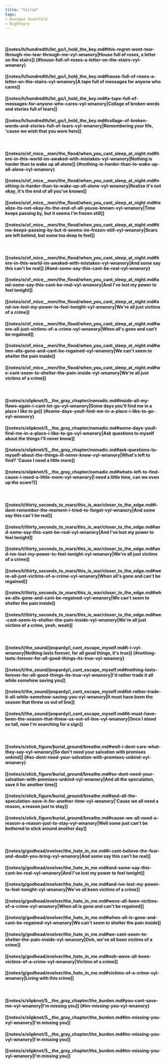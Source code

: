 ```yaml
---
title: "Victim"
tags:
- Avenged Sevenfold
- Nightmare
---
```

&nbsp;
#### [[notes/h/hundredth/let_go/i_hold_the_key.md#this-regret-wont-tear-through-me-tear-through-me-vyl-wnanory|House full of roses, a letter on the stairs]] {#house-full-of-roses-a-letter-on-the-stairs-vyl-wnanory}
#### [[notes/h/hundredth/let_go/i_hold_the_key.md#house-full-of-roses-a-letter-on-the-stairs-vyl-wnanory|A tape full of messages for anyone who cares]]
#### [[notes/h/hundredth/let_go/i_hold_the_key.md#a-tape-full-of-messages-for-anyone-who-cares-vyl-wnanory|Collage of broken words and stories full of tears]]
#### [[notes/h/hundredth/let_go/i_hold_the_key.md#collage-of-broken-words-and-stories-full-of-tears-vyl-wnanory|Remembering your life, 'cause we wish that you were here]]
&nbsp;
#### [[notes/o/of_mice__men/the_flood/when_you_cant_sleep_at_night.md#here-in-this-world-im-awaked-with-mistakes-vyl-wnanory|Nothing is harder than to wake up all alone]] {#nothing-is-harder-than-to-wake-up-all-alone-vyl-wnanory}
#### [[notes/o/of_mice__men/the_flood/when_you_cant_sleep_at_night.md#nothing-is-harder-than-to-wake-up-all-alone-vyl-wnanory|Realize it's not okay, it's the end of all you've known]]
#### [[notes/o/of_mice__men/the_flood/when_you_cant_sleep_at_night.md#realize-its-not-okay-its-the-end-of-all-youve-known-vyl-wnanory|Time keeps passing by, but it seems I'm frozen still]]
#### [[notes/o/of_mice__men/the_flood/when_you_cant_sleep_at_night.md#time-keeps-passing-by-but-it-seems-im-frozen-still-vyl-wnanory|Scars are left behind, but some too deep to feel]]
&nbsp;
#### [[notes/o/of_mice__men/the_flood/when_you_cant_sleep_at_night.md#here-in-this-world-im-awaked-with-mistakes-vyl-wnanory|And some say this can't be real]] {#and-some-say-this-cant-be-real-vyl-wnanory}
#### [[notes/o/of_mice__men/the_flood/when_you_cant_sleep_at_night.md#and-some-say-this-cant-be-real-vyl-wnanory|And I've lost my power to feel tonight]]
#### [[notes/o/of_mice__men/the_flood/when_you_cant_sleep_at_night.md#and-ive-lost-my-power-to-feel-tonight-vyl-wnanory|We're all just victims of a crime]]
#### [[notes/o/of_mice__men/the_flood/when_you_cant_sleep_at_night.md#were-all-just-victims-of-a-crime-vyl-wnanory|When all's gone and can't be regained]]
#### [[notes/o/of_mice__men/the_flood/when_you_cant_sleep_at_night.md#when-alls-gone-and-cant-be-regained-vyl-wnanory|We can't seem to shelter the pain inside]]
#### [[notes/o/of_mice__men/the_flood/when_you_cant_sleep_at_night.md#we-cant-seem-to-shelter-the-pain-inside-vyl-wnanory|We're all just victims of a crime]]
&nbsp;
#### [[notes/s/slipknot/5__the_gray_chapter/nomadic.md#inside-all-my-flaws-again-i-cant-let-go-vyl-wnanory|Some days you'll find me in a place I like to go]] {#some-days-youll-find-me-in-a-place-i-like-to-go-vyl-wnanory}
#### [[notes/s/slipknot/5__the_gray_chapter/nomadic.md#some-days-youll-find-me-in-a-place-i-like-to-go-vyl-wnanory|Ask questions to myself about the things I'll never know]]
#### [[notes/s/slipknot/5__the_gray_chapter/nomadic.md#ask-questions-to-myself-about-the-things-ill-never-know-vyl-wnanory|What's left to find? 'Cause I need a little more]]
#### [[notes/s/slipknot/5__the_gray_chapter/nomadic.md#whats-left-to-find-cause-i-need-a-little-more-vyl-wnanory|I need a little time, can we even up the score?]]
&nbsp;
#### [[notes/t/thirty_seconds_to_mars/this_is_war/closer_to_the_edge.md#i-dont-remember-the-moment-i-tried-to-forget-vyl-wnanory|And some say this can't be real]]
#### [[notes/t/thirty_seconds_to_mars/this_is_war/closer_to_the_edge.md#and-some-say-this-cant-be-real-vyl-wnanory|And I've lost my power to feel tonight]]
#### [[notes/t/thirty_seconds_to_mars/this_is_war/closer_to_the_edge.md#and-ive-lost-my-power-to-feel-tonight-vyl-wnanory|We're all just victims of a crime]]
#### [[notes/t/thirty_seconds_to_mars/this_is_war/closer_to_the_edge.md#were-all-just-victims-of-a-crime-vyl-wnanory|When all's gone and can't be regained]]
#### [[notes/t/thirty_seconds_to_mars/this_is_war/closer_to_the_edge.md#when-alls-gone-and-cant-be-regained-vyl-wnanory|We can't seem to shelter the pain inside]]
#### [[notes/t/thirty_seconds_to_mars/this_is_war/closer_to_the_edge.md#we-cant-seem-to-shelter-the-pain-inside-vyl-wnanory|We're all just victims of a crime, yeah, woah]]
&nbsp;
#### [[notes/t/the_sound/jeopardy/i_cant_escape_myself.md#i-i-vyl-wnanory|Nothing lasts forever, for all good things, it's true]] {#nothing-lasts-forever-for-all-good-things-its-true-vyl-wnanory}
#### [[notes/t/the_sound/jeopardy/i_cant_escape_myself.md#nothing-lasts-forever-for-all-good-things-its-true-vyl-wnanory|I'd rather trade it all while somehow saving you]]
#### [[notes/t/the_sound/jeopardy/i_cant_escape_myself.md#id-rather-trade-it-all-while-somehow-saving-you-vyl-wnanory|It must have been the season that threw us out of line]]
#### [[notes/t/the_sound/jeopardy/i_cant_escape_myself.md#it-must-have-been-the-season-that-threw-us-out-of-line-vyl-wnanory|Once I stood so tall, now I'm searching for a sign]]
&nbsp;
#### [[notes/s/stick_figure/burial_ground/breathe.md#well-i-dont-care-what-they-say-vyl-wnanory|So don't need your salvation with promises unkind]] {#so-dont-need-your-salvation-with-promises-unkind-vyl-wnanory}
#### [[notes/s/stick_figure/burial_ground/breathe.md#so-dont-need-your-salvation-with-promises-unkind-vyl-wnanory|And all the speculation, save it for another time]]
#### [[notes/s/stick_figure/burial_ground/breathe.md#and-all-the-speculation-save-it-for-another-time-vyl-wnanory|'Cause we all need a reason, a reason just to stay]]
#### [[notes/s/stick_figure/burial_ground/breathe.md#cause-we-all-need-a-reason-a-reason-just-to-stay-vyl-wnanory|Well some just can't be bothered to stick around another day]]
&nbsp;
#### [[notes/g/godhead/evolver/the_hate_in_me.md#i-cant-believe-the-fear-and-doubt-you-bring-vyl-wnanory|And some say this can't be real]]
#### [[notes/g/godhead/evolver/the_hate_in_me.md#and-some-say-this-cant-be-real-vyl-wnanory|And I've lost my power to feel tonight]]
#### [[notes/g/godhead/evolver/the_hate_in_me.md#and-ive-lost-my-power-to-feel-tonight-vyl-wnanory|We've all been victims of a crime]]
#### [[notes/g/godhead/evolver/the_hate_in_me.md#weve-all-been-victims-of-a-crime-vyl-wnanory|When all is gone and can't be regained]]
#### [[notes/g/godhead/evolver/the_hate_in_me.md#when-all-is-gone-and-cant-be-regained-vyl-wnanory|We can't seem to shelter the pain inside]]
#### [[notes/g/godhead/evolver/the_hate_in_me.md#we-cant-seem-to-shelter-the-pain-inside-vyl-wnanory|Ooh, we've all been victims of a crime]]
#### [[notes/g/godhead/evolver/the_hate_in_me.md#ooh-weve-all-been-victims-of-a-crime-vyl-wnanory|Victims of a crime]]
#### [[notes/g/godhead/evolver/the_hate_in_me.md#victims-of-a-crime-vyl-wnanory|Living with this crime]]
&nbsp;
#### [[notes/s/slipknot/5__the_gray_chapter/the_burden.md#you-cant-save-me-vyl-wnanory|I'm missing you]] {#im-missing-you-vyl-wnanory}
#### [[notes/s/slipknot/5__the_gray_chapter/the_burden.md#im-missing-you-vyl-wnanory|I'm missing you]]
#### [[notes/s/slipknot/5__the_gray_chapter/the_burden.md#im-missing-you-vyl-wnanory|I'm missing you]]
#### [[notes/s/slipknot/5__the_gray_chapter/the_burden.md#im-missing-you-vyl-wnanory|I'm missing you]]
